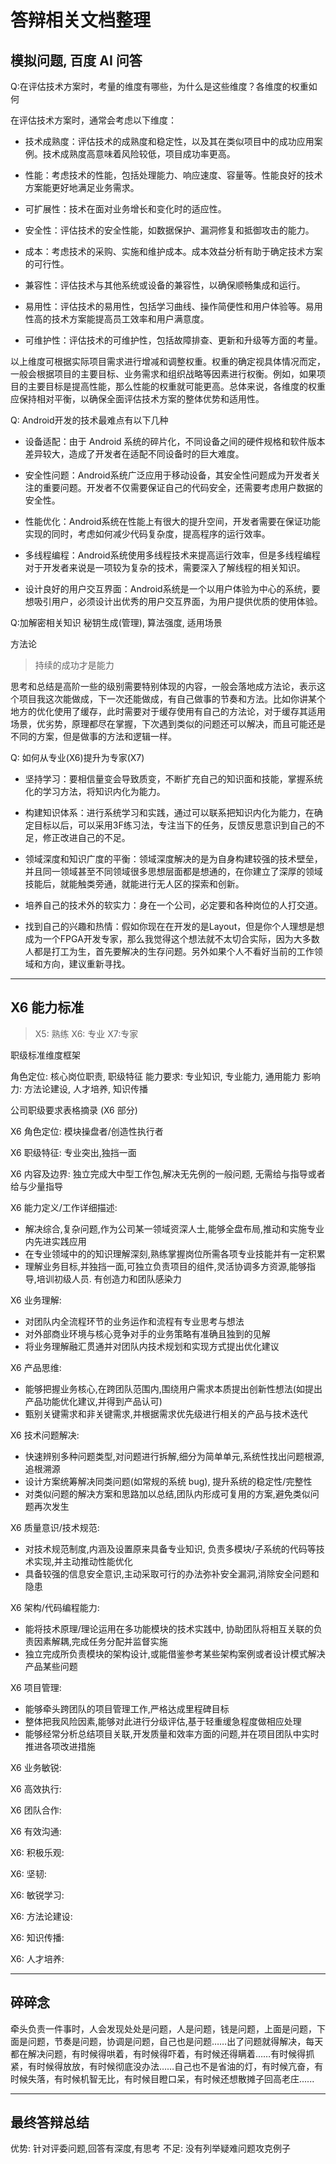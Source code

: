 
# 答辩相关文档整理

## 模拟问题, 百度 AI 问答

Q:在评估技术方案时，考量的维度有哪些，为什么是这些维度？各维度的权重如何

在评估技术方案时，通常会考虑以下维度：

- 技术成熟度：评估技术的成熟度和稳定性，以及其在类似项目中的成功应用案例。技术成熟度高意味着风险较低，项目成功率更高。
  
- 性能：考虑技术的性能，包括处理能力、响应速度、容量等。性能良好的技术方案能更好地满足业务需求。
  
- 可扩展性：技术在面对业务增长和变化时的适应性。

- 安全性：评估技术的安全性能，如数据保护、漏洞修复和抵御攻击的能力。

- 成本：考虑技术的采购、实施和维护成本。成本效益分析有助于确定技术方案的可行性。

- 兼容性：评估技术与其他系统或设备的兼容性，以确保顺畅集成和运行。

- 易用性：评估技术的易用性，包括学习曲线、操作简便性和用户体验等。易用性高的技术方案能提高员工效率和用户满意度。

- 可维护性：评估技术的可维护性，包括故障排查、更新和升级等方面的考量。

以上维度可根据实际项目需求进行增减和调整权重。权重的确定视具体情况而定，一般会根据项目的主要目标、业务需求和组织战略等因素进行权衡。例如，如果项目的主要目标是提高性能，那么性能的权重就可能更高。总体来说，各维度的权重应保持相对平衡，以确保全面评估技术方案的整体优势和适用性。


Q: Android开发的技术最难点有以下几种

- 设备适配：由于 Android 系统的碎片化，不同设备之间的硬件规格和软件版本差异较大，造成了开发者在适配不同设备时的巨大难度。
  
- 安全性问题：Android系统广泛应用于移动设备，其安全性问题成为开发者关注的重要问题。开发者不仅需要保证自己的代码安全，还需要考虑用户数据的安全性。

- 性能优化：Android系统在性能上有很大的提升空间，开发者需要在保证功能实现的同时，考虑如何减少代码复杂度，提高程序的运行效率。

- 多线程编程：Android系统使用多线程技术来提高运行效率，但是多线程编程对于开发者来说是一项较为复杂的技术，需要深入了解线程的相关知识。

- 设计良好的用户交互界面：Android系统是一个以用户体验为中心的系统，要想吸引用户，必须设计出优秀的用户交互界面，为用户提供优质的使用体验。


Q:加解密相关知识
秘钥生成(管理), 算法强度, 适用场景


方法论
> 持续的成功才是能力

思考和总结是高阶一些的级别需要特别体现的内容，一般会落地成方法论，表示这个项目我这次能做成，下一次还能做成，有自己做事的节奏和方法。比如你讲某个地方的优化使用了缓存，此时需要对于缓存使用有自己的方法论，对于缓存其适用场景，优劣势，原理都尽在掌握，下次遇到类似的问题还可以解决，而且可能还是不同的方案，但是做事的方法和逻辑一样。

Q: 如何从专业(X6)提升为专家(X7)

- 坚持学习：要相信量变会导致质变，不断扩充自己的知识面和技能，掌握系统化的学习方法，将知识内化为能力。
  
- 构建知识体系：进行系统学习和实践，通过可以联系把知识内化为能力，在确定目标以后，可以采用3F练习法，专注当下的任务，反馈反思意识到自己的不足，修正改进自己的不足。

- 领域深度和知识广度的平衡：领域深度解决的是为自身构建较强的技术壁垒，并且同一领域甚至不同领域很多思想层面都是想通的，在你建立了深厚的领域技能后，就能触类旁通，就能进行无人区的探索和创新。

- 培养自己的技术外的软实力：身在一个公司，必定要和各种岗位的人打交道。

- 找到自己的兴趣和热情：假如你现在在开发的是Layout，但是你个人理想是想成为一个FPGA开发专家，那么我觉得这个想法就不太切合实际，因为大多数人都是打工为生，首先要解决的生存问题。另外如果个人不看好当前的工作领域和方向，建议重新寻找。

---

## X6 能力标准
> X5: 熟练   X6: 专业   X7:专家


职级标准维度框架

角色定位: 核心岗位职责, 职级特征
能力要求: 专业知识, 专业能力, 通用能力
影响力: 方法论建设, 人才培养, 知识传播

公司职级要求表格摘录 (X6 部分)

X6 角色定位: 模块操盘者/创造性执行者

X6 职级特征: 专业突出,独挡一面

X6 内容及边界: 独立完成大中型工作包,解决无先例的一般问题, 无需给与指导或者给与少量指导

X6 能力定义/工作详细描述: 
- 解决综合,复杂问题,作为公司某一领域资深人士,能够全盘布局,推动和实施专业内先进实践应用
- 在专业领域中的的知识理解深刻,熟练掌握岗位所需各项专业技能并有一定积累
- 理解业务目标,并独挡一面,可独立负责项目的组件,灵活协调多方资源,能够指导,培训初级人员. 有创造力和团队感染力


X6 业务理解: 
- 对团队内全流程环节的业务运作和流程有专业思考与想法
- 对外部商业环境与核心竞争对手的业务策略有准确且独到的见解
- 将业务理解融汇贯通并对团队内技术规划和实现方式提出优化建议


X6 产品思维:
- 能够把握业务核心,在跨团队范围内,围绕用户需求本质提出创新性想法(如提出产品功能优化建议,并得到产品认可)
- 甄别关键需求和非关键需求,并根据需求优先级进行相关的产品与技术迭代

X6 技术问题解决:
- 快速辨别多种问题类型,对问题进行拆解,细分为简单单元,系统性找出问题根源,追根溯源
- 设计方案统筹解决同类问题(如常规的系统 bug), 提升系统的稳定性/完整性
- 对类似问题的解决方案和思路加以总结,团队内形成可复用的方案,避免类似问题再次发生

X6 质量意识/技术规范:
- 对技术规范制度,内涵及设置原来具备专业知识, 负责多模块/子系统的代码等技术实现,并主动推动性能优化
- 具备较强的信息安全意识,主动采取可行的办法弥补安全漏洞,消除安全问题和隐患

X6 架构/代码编程能力:
- 能将技术原理/理论运用在多功能模块的技术实践中, 协助团队将相互关联的负责因素解耦,完成任务分配并监督实施
- 独立完成所负责模块的架构设计,或能借鉴参考某些架构案例或者设计模式解决产品某些问题

X6 项目管理:
- 能够牵头跨团队的项目管理工作,严格达成里程碑目标
- 整体把我风险因素,能够对此进行分级评估,基于轻重缓急程度做相应处理
- 能够经常分析总结项目关联,开发质量和效率方面的问题,并在项目团队中实时推进各项改进措施

X6 业务敏锐:

X6 高效执行:

X6 团队合作:

X6 有效沟通:

X6: 积极乐观:

X6: 坚韧:

X6: 敏锐学习:

X6: 方法论建设:

X6: 知识传播:

X6: 人才培养: 

---

## 碎碎念 

牵头负责一件事时，人会发现处处是问题，人是问题，钱是问题，上面是问题，下面是问题，节奏是问题，协调是问题，自己也是问题……出了问题就得解决，每天都在解决问题，有时候得哄着，有时候得吓着，有时候还得瞒着……有时候得抓紧，有时候得放放，有时候彻底没办法……自己也不是省油的灯，有时候亢奋，有时候失落，有时候机智无比，有时候目瞪口呆，有时候还想散摊子回高老庄......



--- 

## 最终答辩总结

优势: 针对评委问题,回答有深度,有思考
不足: 没有列举疑难问题攻克例子

